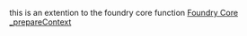 this is an extention to the foundry core function [Foundry Core _prepareContext](https://foundryvtt.com/api/classes/foundry.applications.api.ApplicationV2.html#_prepareContext) 